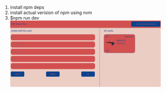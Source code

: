 1) install npm deps
3) install actual verision of npm using nvm
4) $npm run dev
![Alt text](pic.png)
